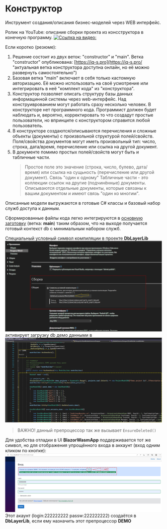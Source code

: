 # Конструктор
Инструмент создания/описания бизнес-моделей через WEB интерфейс.

Ролик на YouTube: описание сборки проекта из консструктора в конечную программу.
[![Ссылка на видео:](https://img.youtube.com/vi/mYbymhW5Yjo/0.jpg)](https://youtu.be/mYbymhW5Yjo)

Если коротко (резюме):

1. Решение состоит из двух веток: "constructor" и "main". Ветка "constructor" опубликована: [https://iq-s.pro](https://iq-s.pro/ "актуальная ветка конструктора доступна онлайн, но её можно развернуть самостоятельно")
2. Базовая ветка "main" включает в себя только кастомную авторизацию. Её можно использовать на своё усмотрение или интегрировать в неё "комплект кода" из "конструктора".
3. Конструктор позволяет описать структуру базы данных информацинной системы через web-интерфейс. Над конструиврованием могут работать сразу несколько человек.
   В конструкторе нет программного кода. Программист должен будет наблюдать и, вероятно, корректировать то что создадут простые пользователи, но впринципе с конструктором справится любой пользователь.
4. В конструкторе создаются/описываются перечисления и сложные объекты (документы) с произвольной структурой полей/свойств. Поля/свойства документов могут иметь произвольный тип: число, строка, дата/время, перечисление или ссылка на другой документ.
5. В документе помимо простых полей/свойств могут быть и табличные части.
	> Простое поле это значение (строка, число, булево, дата/время) или ссылка на сущьность (перечисление или другой документ). Связь "один к одному"
	> Табличные части - это коллекции ссылок на другие (подчинённые) документы. Описываются отдельные документы, которые связаны к вашим документом и имеют связь "один ко многим".



Описанные модели выгружаются в готовые C# классы и базовый набор служб доступа к данным.

Сформированные файлы кода легко интегрируются в [основную заготовку](https://github.com/badhitman/blank-blazor-wasm-api/tree/main) (ветка: **main**) таким образом,
что на выходе получается готовый контекст db с минимальным набором служб.

Специальный условный символ компиляции в проекте **DbLayerLib** 
![ДЕМО режим](./img/demo-preprocessor-directive.png)
активирует загрузку db демо данными в
![has demo data](./img/has-demo-data.png)

> ВАЖНО! данный препроцессор так же вызывает `EnsureDeleted()`

Для удобства отладки в UI **BlazorWasmApp** поддерживается тот же символ, но для отображения упрощённого входа в аккаунт (вход одним кликом по кнопке):
![demo login](./img/demo-login.png)
Этот акаунт (login:222222222 passw:222222222) создаётся в **DbLayerLib**, если ему назначить этот препроцессор **DEMO**